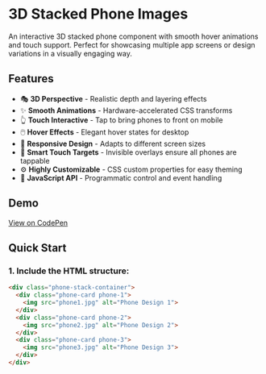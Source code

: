 # 3D Stacked Phone Images

An interactive 3D stacked phone component with smooth hover animations and touch support. Perfect for showcasing multiple app screens or design variations in a visually engaging way.

## Features

- 🎭 **3D Perspective** - Realistic depth and layering effects
- ✨ **Smooth Animations** - Hardware-accelerated CSS transforms
- 👆 **Touch Interactive** - Tap to bring phones to front on mobile
- 🖱️ **Hover Effects** - Elegant hover states for desktop
- 📱 **Responsive Design** - Adapts to different screen sizes
- 🎯 **Smart Touch Targets** - Invisible overlays ensure all phones are tappable
- ⚙️ **Highly Customizable** - CSS custom properties for easy theming
- 🔧 **JavaScript API** - Programmatic control and event handling

## Demo

[View on CodePen](https://codepen.io/Dane-OLeary/pen/gbamExj)

## Quick Start

### 1. Include the HTML structure:

```html
<div class="phone-stack-container">
  <div class="phone-card phone-1">
    <img src="phone1.jpg" alt="Phone Design 1">
  </div>
  <div class="phone-card phone-2">
    <img src="phone2.jpg" alt="Phone Design 2">
  </div>
  <div class="phone-card phone-3">
    <img src="phone3.jpg" alt="Phone Design 3">
  </div>
</div>
